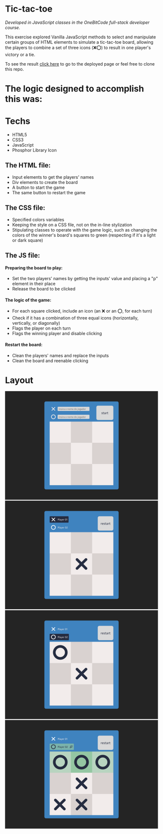 # Tic-tac-toe
*Developed in JavaScript classes in the OneBitCode full-stack developer course.* 

This exercise explored Vanilla JavaScript methods to select and manipulate certain groups of HTML elements to simulate a tic-tac-toe board, allowing the players to combine a set of three icons (❌⭕) to result in one player's victory or a tie. 

To see the result [click here](https://huannvictor.github.io/oneBitCode-TicTacToe/) to go to the deployed page or feel free to clone this repo.

# The logic designed to accomplish this was:

# Techs
- HTML5
- CSS3
- JavaScript
- Phosphor Library Icon

## The HTML file:
 - Input elements to get the players' names
 - Div elements to create the board
 - A button to start the game
 - The same button to restart the game 

## The CSS file:
- Specified colors variables
- Keeping the style on a CSS file, not on the in-line stylization
- Stipulating classes to operate with the game logic, such as changing the colors of the winner's board's squares to green (respecting if it's a light or dark square)

## The JS file:
#### Preparing the board to play: 
- Set the two players' names by getting the inputs' value and placing a "p" element in their place
- Release the board to be clicked
#### The logic of the game:
- For each square clicked, include an icon (an ❌ or an ⭕, for each turn)
- Check if it has a combination of three equal icons (horizontally, vertically, or diagonally)
- Flags the player on each turn
- Flags the winning player and disable clicking
#### Restart the board:
- Clean the players' names and replace the inputs
- Clean the board and reenable clicking

# Layout

<div align="center">

![first layout: no player set](assets/Desktop%20-%201.png)
![second layout: the players settled and flagged the first of the turn](assets/Desktop%20-%202.png)
![third layout: flagged the second of the turn](assets/Desktop%20-%203.png)
![first layout: shows the winner set of three and flag the winner player](assets/Desktop%20-%204.png)

</div>